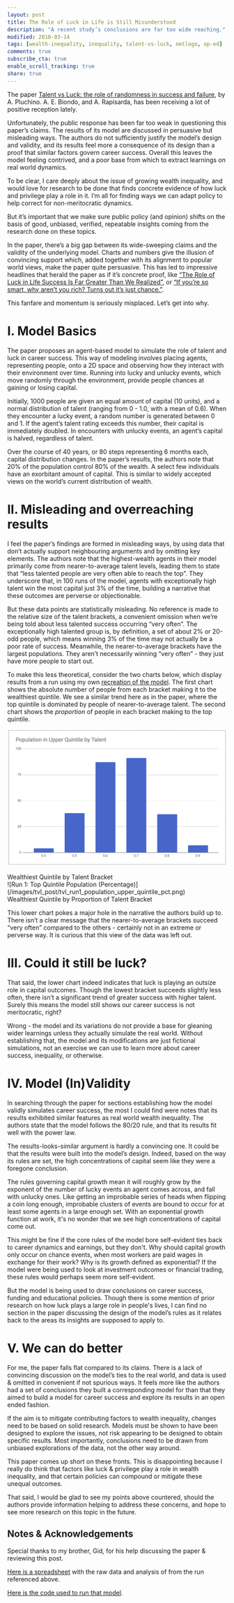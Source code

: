 ```yaml
---
layout: post
title: The Role of Luck in Life is Still Misunderstood
description: "A recent study’s conclusions are far too wide reaching."
modified: 2018-03-14
tags: [wealth-inequality, inequality, talent-vs-luck, netlogo, op-ed]
comments: true
subscribe_cta: true
enable_scroll_tracking: true
share: true
---
```


The paper [Talent vs Luck: the role of randomness in success and failure](https://arxiv.org/abs/1802.07068), by A. Pluchino. A. E. Biondo, and A. Rapisarda, has been receiving a lot of positive reception lately. 

Unfortunately, the public response has been far too weak in questioning this paper’s claims. The results of its model are discussed in persuasive but misleading ways. The authors do not sufficiently justify the model’s design and validity, and its results feel more a consequence of its design than a proof that similar factors govern career success. Overall this leaves the model feeling contrived, and a poor base from which to extract learnings on real world dynamics.

To be clear, I care deeply about the issue of growing wealth inequality, and would love for research to be done that finds concrete evidence of how luck and privilege play a role in it. I’m all for finding ways we can adapt policy to help correct for non-meritocratic dynamics.

But it’s important that we make sure public policy (and opinion) shifts on the basis of good, unbiased, verified, repeatable insights coming from the research done on these topics.

In the paper, there’s a big gap between its wide-sweeping claims and the validity of the underlying model. Charts and numbers give the illusion of convincing support which, added together with its alignment to popular world views, make the paper quite persuasive. This has led to  impressive headlines that herald the paper as if it’s concrete proof, like [“The Role of Luck in Life Success Is Far Greater Than We Realized”](https://blogs.scientificamerican.com/beautiful-minds/the-role-of-luck-in-life-success-is-far-greater-than-we-realized/), or [“If you’re so smart, why aren’t you rich? Turns out it’s just chance.”](https://www.technologyreview.com/s/610395/if-youre-so-smart-why-arent-you-rich-turns-out-its-just-chance/).

This fanfare and momentum is seriously misplaced. Let’s get into why.

# I. Model Basics

The paper proposes an agent-based model to simulate the role of talent and luck in career success. This way of modeling involves placing agents, representing people, onto a 2D space and observing how they interact with their environment over time. Running into lucky and unlucky events, which move randomly through the environment, provide people chances at gaining or losing capital.

Initially, 1000 people are given an equal amount of capital (10 units), and a normal distribution of talent (ranging from 0 - 1.0, with a mean of 0.6). When they encounter a lucky event, a random number is generated between 0 and 1. If the agent’s talent rating exceeds this number, their capital is immediately doubled. In encounters with unlucky events, an agent’s capital is halved, regardless of talent.

Over the course of 40 years, or 80 steps representing 6 months each, capital distribution changes. In the paper’s results, the authors note that 20% of the population control 80% of the wealth. A select few individuals have an exorbitant amount of capital. This is similar to widely accepted views on the world’s current distribution of wealth.

# II. Misleading and overreaching results

I feel the paper’s findings are formed in misleading ways, by using data that don’t actually support neighbouring arguments and by omitting key elements. The authors note that the highest-wealth agents in their model primarily come from nearer-to-average talent levels, leading them to state that “less talented people are very often able to reach the top”. They underscore that, in 100 runs of the model, agents with exceptionally high talent win the most capital just 3% of the time, building a narrative that these outcomes are perverse or objectionable. 

But these data points are statistically misleading. No reference is made to the relative size of the talent brackets, a convenient omission when we’re being told about less talented success occurring “very often”. The exceptionally high talented group is, by definition, a set of about 2% or 20-odd people, which means winning 3% of the time may not actually be a poor rate of success. Meanwhile, the nearer-to-average brackets have the largest populations. They aren’t necessarily winning “very often” - they just have more people to start out.

To make this less theoretical, consider the two charts below, which display results from a run using my own [recreation of the model](/recreating-talent-vs-luck). The first chart shows the absolute number of people from each bracket making it to the wealthiest quintile. We see a similar trend here as in the paper, where the top quintile is dominated by people of nearer-to-average talent. The second chart shows the _proportion_ of people in each bracket making to the top quintile.

![Run 1: Top Quintile Population (Raw)](/images/tvl_post/tvl_run1_population_upper_quintile_raw.png)
<div class="image-credit">
Wealthiest Quintile by Talent Bracket
</div>
![Run 1: Top Quintile Population (Percentage)](/images/tvl_post/tvl_run1_population_upper_quintile_pct.png)
<div class="image-credit">
Wealthiest Quintile by Proportion of Talent Bracket
</div>

This lower chart pokes a major hole in the narrative the authors build up to. There isn’t a clear message that the nearer-to-average brackets succeed “very often” compared to the others - certainly not in an extreme or perverse way. It is curious that this view of the data was left out.

# III. Could it still be luck?

That said, the lower chart indeed indicates that luck is playing an outsize role in capital outcomes. Though the lowest bracket succeeds slightly less often, there isn’t a significant trend of greater success with higher talent. Surely this means the model still shows our career success is not meritocratic, right?

Wrong - the model and its variations do not provide a base for gleaning wider learnings unless they actually simulate the real world. Without establishing that, the model and its modifications are just fictional simulations, not an exercise we can use to learn more about career success, inequality, or otherwise.

# IV. Model (In)Validity

In searching through the paper for sections establishing how the model validly simulates career success, the most I could find were notes that its results exhibited similar features as real world wealth inequality. The authors state that the model follows the 80/20 rule, and that its results fit well with the power law. 

The results-looks-similar argument is hardly a convincing one. It could be that the results were built into the model’s design. Indeed, based on the way its rules are set, the high concentrations of capital seem like they were a foregone conclusion.

The rules governing capital growth mean it will roughly grow by the exponent of the number of lucky events an agent comes across, and fall with unlucky ones. Like getting an improbable series of heads when flipping a coin long enough, improbable clusters of events are bound to occur for at least some agents in a large enough set. With an exponential growth function at work, it's no wonder that we see high concentrations of capital come out.

This might be fine if the core rules of the model bore self-evident ties back to career dynamics and earnings, but they don't. Why should capital growth only occur on chance events, when most workers are paid wages in exchange for their work? Why is its growth defined as exponential? If the model were being used to look at investment outcomes or financial trading, these rules would perhaps seem more self-evident. 

But the model is being used to draw conclusions on career success, funding and educational policies. Though there is some mention of prior research on how luck plays a large role in people's lives, I can find no section in the paper discussing the design of the model’s rules as it relates back to the areas its insights are supposed to apply to.

# V. We can do better

For me, the paper falls flat compared to its claims. There is a lack of convincing discussion on the model’s ties to the real world, and data is used & omitted in convenient if not spurious ways. It feels more like the authors had a set of conclusions they built a corresponding model for than that they aimed to build a model for career success and explore its results in an open ended fashion. 

If the aim is to mitigate contributing factors to wealth inequality, changes need to be based on solid research. Models must be shown to have been designed to explore the issues, not risk appearing to be designed to obtain specific results. Most importantly, conclusions need to be drawn from unbiased explorations of the data, not the other way around.

This paper comes up short on these fronts. This is disappointing because I really do think that factors like luck & privilege play a role in wealth inequality, and that certain policies can compound or mitigate these unequal outcomes.

That said, I would be glad to see my points above countered, should the authors provide information helping to address these concerns, and hope to see more research on this topic in the future.

## Notes & Acknowledgements

Special thanks to my brother, Gid, for his help discussing the paper & reviewing this post.

[Here is a spreadsheet](https://docs.google.com/spreadsheets/d/1iyppG2qC0kNuHWocaQDqTlTnP-UEhzS0Nuw4nGTt2Jo/edit?usp=sharing) with the raw data and analysis of from the run referenced above.

[Here is the code used to run that model](https://github.com/joshuaballoch/talent-vs-luck-recreated).
